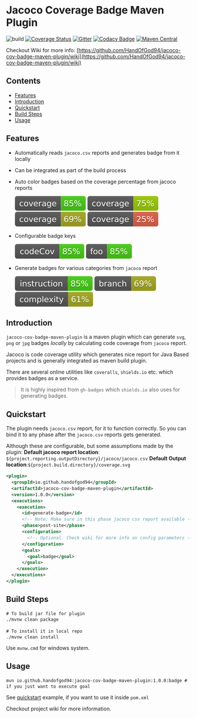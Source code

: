 # Jacoco Coverage Badge Maven Plugin

![build](https://travis-ci.org/HandOfGod94/jacoco-cov-badge-maven-plugin.svg?branch=master)
[![Coverage Status](https://coveralls.io/repos/github/HandOfGod94/jacoco-cov-badge-maven-plugin/badge.svg?branch=master)](https://coveralls.io/github/HandOfGod94/jacoco-cov-badge-maven-plugin?branch=master)
[![Gitter](https://badges.gitter.im/gitterHQ/gitter.svg)](https://gitter.im/jacoco-cov-badge-maven-plugin/Lobby?utm_source=badge&utm_medium=badge&utm_campaign=pr-badge) [![Codacy Badge](https://api.codacy.com/project/badge/Grade/f91d4487830e4cc4b6b0184e1b1bd60c)](https://www.codacy.com/app/HandOfGod94/jacoco-cov-badge-maven-plugin?utm_source=github.com&amp;utm_medium=referral&amp;utm_content=HandOfGod94/jacoco-cov-badge-maven-plugin&amp;utm_campaign=Badge_Grade) [![Maven Central](https://img.shields.io/maven-central/v/io.github.handofgod94/jacoco-cov-badge-maven-plugin.svg?label=Maven%20Central)](https://search.maven.org/search?q=g:%22io.github.handofgod94%22%20AND%20a:%22jacoco-cov-badge-maven-plugin%22)

Checkout Wiki for more info:
[https://github.com/HandOfGod94/jacoco-cov-badge-maven-plugin/wiki](https://github.com/HandOfGod94/jacoco-cov-badge-maven-plugin/wiki)

## Contents

  - [Features](#features)
  - [Introduction](#introduction)
  - [Quickstart](#quickstart)
  - [Build Steps](#build-steps)
  - [Usage](#usage)

## Features

* Automatically reads `jacoco.csv` reports and generates badge from it locally
* Can be integrated as part of the build process
* Auto color badges based on the coverage percentage from jacoco reports

	![veryhigh](./docs/resources/veryhigh.svg) ![high](./docs/resources/high.svg)
	![medium](./docs/resources/medium.svg) ![low](./docs/resources/low.svg)

* Configurable badge keys

	![custom1](./docs/resources/custom1.svg) ![custom2](./docs/resources/custom2.svg)

* Generate badges for various categories from `jacoco` report

  ![instruction](./docs/resources/instruction.svg) ![branch](./docs/resources/branch.svg)
  ![complexity](./docs/resources/complexity.svg)


## Introduction

`jacoco-cov-badge-maven-plugin` is a maven plugin which can generate `svg`,
`png` or `jpg` badges *locally* by calculating code coverage from `jacoco` report.

Jacoco is code coverage utility which generates nice report for
Java Based projects and is generally integrated as maven build plugin.

There are several online utilities like `coveralls`, `shields.io` etc. which
provides badges as a service.

> It is highly inspired from `gh-badges` which `shields.io` also uses for
> generating badges.

## Quickstart

The plugin needs `jacoco.csv` report, for it to function correctly.
So you can bind it to any phase after the `jacoco.csv` reports gets generated.

Although these are configurable, but some assumptions made by the plugin:
**Default jacoco report location**: `${project.reporting.outputDirectory}/jacoco/jacoco.csv`
**Default Output location**:`${project.build.directory}/coverage.svg`

```xml
<plugin>
  <groupId>io.github.handofgod94</groupId>
  <artifactId>jacoco-cov-badge-maven-plugin</artifactId>
  <version>1.0.0</version>
  <executions>
    <execution>
      <id>generate-badge</id>
      <!-- Note: Make sure in this phase jacoco csv report available -->
      <phase>post-site</phase>
      <configuration>
        <!-- Optional. Check wiki for more info on config parameters -->
      </configuration>
      <goals>
        <goal>badge</goal>
      </goals>
    </execution>
  </executions>
</plugin>
```

## Build Steps
```shell
# To build jar file for plugin
./mvnw clean package

# To install it in local repo
./mvnw clean install
```

Use `mvnw.cmd` for windows system.

## Usage
```shell
mvn io.github.handofgod94:jacoco-cov-badge-maven-plugin:1.0.0:badge # if you just want to execute goal
```

See [quickstart](#quickstart) example, if you want to use it inside `pom.xml`

Checkout project wiki for more information.
